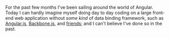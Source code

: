 For the past few months I've been sailing around the world of Angular. Today I can hardly imagine myself doing day to day coding on a large front-end web application without _some kind_ of data binding framework, such as [Angular.js][1], [Backbone.js][2], and [friends][3]; and I can't believe I've done so in the past.

[1]: http://angularjs.org/
[2]: http://backbonejs.org/
[3]: http://underscorejs.org/
